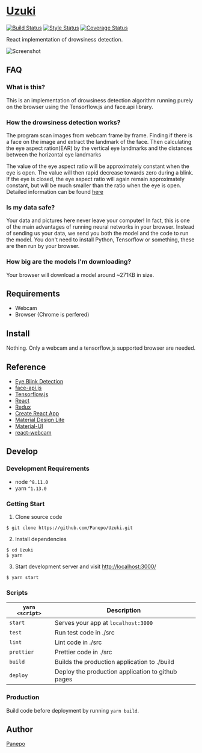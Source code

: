 # [Uzuki](https://panepo.github.io/Mochizuki/)

[![Build Status][travis-image]][travis-url] [![Style Status][prettier-image]][prettier-url] [![Coverage Status][codecov-image]][codecov-url]

[travis-image]: https://travis-ci.org/Panepo/Mochizuki.svg
[travis-url]: https://travis-ci.org/Panepo/Mochizuki.svg?branch=master

[prettier-image]: https://img.shields.io/badge/code_style-prettier-ff69b4.svg
[prettier-url]: https://github.com/prettier/prettier

[codecov-image]: https://codecov.io/gh/Panepo/Mochizuki/branch/master/graph/badge.svg
[codecov-url]: https://codecov.io/gh/Panepo/Mochizuki

React implementation of drowsiness detection.

![Screenshot](https://github.com/Panepo/Mochizuki/blob/master/documents/sceeenshot.png)

## FAQ

### What is this?

This is an implementation of drowsiness detection algorithm running purely on the browser using the Tensorflow.js and face.api library.

### How the drowsiness detection works?

The program scan images from webcam frame by frame. Finding if there is a face on the image and extract the landmark of the face. Then calculating the eye aspect ration(EAR) by the vertical eye landmarks and the distances between the horizontal eye landmarks

The value of the eye aspect ratio will be approximately constant when the eye is open. The value will then rapid decrease towards zero during a blink. If the eye is closed, the eye aspect ratio will again remain approximately constant, but will be much smaller than the ratio when the eye is open. Detailed information can be found [here](http://vision.fe.uni-lj.si/cvww2016/proceedings/papers/05.pdf)

### Is my data safe?

Your data and pictures here never leave your computer! In fact, this is one of the main advantages of running neural networks in your browser. Instead of sending us your data, we send you both the model and the code to run the model. You don't need to install Python, Tensorflow or something, these are then run by your browser.

### How big are the models I'm downloading?

Your browser will download a model around ~271KB in size.

## Requirements

* Webcam
* Browser (Chrome is perfered)

## Install

Nothing. Only a webcam and a tensorflow.js supported browser are needed.

## Reference

* [Eye Blink Detection](http://vision.fe.uni-lj.si/cvww2016/proceedings/papers/05.pdf)
* [face-api.js](https://github.com/justadudewhohacks/face-api.js)
* [Tensorflow.js](https://js.tensorflow.org/)
* [React](https://facebook.github.io/react/)
* [Redux](http://redux.js.org/)
* [Create React App ](https://github.com/facebook/create-react-app)
* [Material Design Lite](https://getmdl.io/)
* [Material-UI](https://material-ui.com/)
* [react-webcam](https://github.com/mozmorris/react-webcam)

## Develop

### Development Requirements
* node `^8.11.0`
* yarn `^1.13.0`

### Getting Start

1. Clone source code
```
$ git clone https://github.com/Panepo/Uzuki.git
```
2. Install dependencies
```
$ cd Uzuki
$ yarn
```
3. Start development server and visit [http://localhost:3000/](http://localhost:3000/)
```
$ yarn start
```
### Scripts

|`yarn <script>`       |Description|
|-------------------|-----------|
|`start`            |Serves your app at `localhost:3000`|
|`test`             |Run test code in ./src|
|`lint`             |Lint code in ./src|
|`prettier`         |Prettier code in ./src|
|`build`            |Builds the production application to ./build|
|`deploy`           |Deploy the production application to github pages|

### Production

Build code before deployment by running `yarn build`.

## Author

[Panepo](https://github.com/Panepo)
